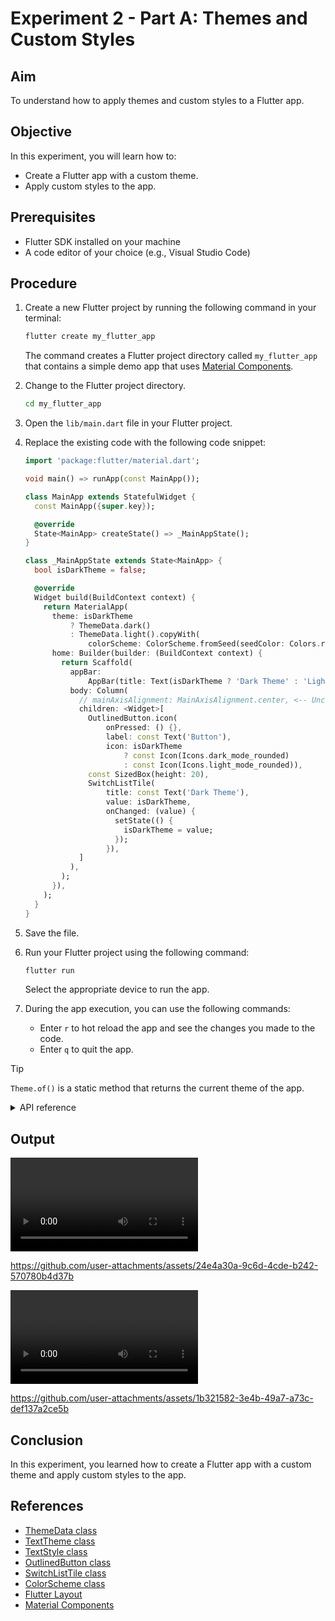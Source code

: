 # Experiment 2 - Part A:  **Themes and Custom Styles**

## Aim
To understand how to apply themes and custom styles to a Flutter app.

## Objective
In this experiment, you will learn how to:
- Create a Flutter app with a custom theme.
- Apply custom styles to the app.

## Prerequisites
- Flutter SDK installed on your machine
- A code editor of your choice (e.g., Visual Studio Code)

## Procedure

1. Create a new Flutter project by running the following command in your terminal:
    ```cmd
    flutter create my_flutter_app
    ```
    The command creates a Flutter project directory called `my_flutter_app` that contains a simple demo app that uses [Material Components](https://m3.material.io/components).

2. Change to the Flutter project directory.
    ```cmd
    cd my_flutter_app
    ```
3. Open the `lib/main.dart` file in your Flutter project.

4. Replace the existing code with the following code snippet:
    ```dart
    import 'package:flutter/material.dart';

    void main() => runApp(const MainApp());

    class MainApp extends StatefulWidget {
      const MainApp({super.key});

      @override
      State<MainApp> createState() => _MainAppState();
    }

    class _MainAppState extends State<MainApp> {
      bool isDarkTheme = false;

      @override
      Widget build(BuildContext context) {
        return MaterialApp(
          theme: isDarkTheme
              ? ThemeData.dark()
              : ThemeData.light().copyWith(
                  colorScheme: ColorScheme.fromSeed(seedColor: Colors.redAccent)),
          home: Builder(builder: (BuildContext context) {
            return Scaffold(
              appBar:
                  AppBar(title: Text(isDarkTheme ? 'Dark Theme' : 'Light Theme')),
              body: Column(
                // mainAxisAlignment: MainAxisAlignment.center, <-- Uncomment to center the widgets
                children: <Widget>[
                  OutlinedButton.icon(
                      onPressed: () {},
                      label: const Text('Button'),
                      icon: isDarkTheme
                          ? const Icon(Icons.dark_mode_rounded)
                          : const Icon(Icons.light_mode_rounded)),
                  const SizedBox(height: 20),
                  SwitchListTile(
                      title: const Text('Dark Theme'),
                      value: isDarkTheme,
                      onChanged: (value) {
                        setState(() {
                          isDarkTheme = value;
                        });
                      }),
                ]
              ),
            );
          }),
        );
      }
    }
    ```

5. Save the file.

6. Run your Flutter project using the following command:
    ```cmd
    flutter run
    ```
    Select the appropriate device to run the app.

7. During the app execution, you can use the following commands:
    - Enter `r` to hot reload the app and see the changes you made to the code.
    - Enter `q` to quit the app.

> [!TIP]
> `Theme.of()` is a static method that returns the current theme of the app.
> <details><summary>API reference</summary>
> 
> The data from the closest `Theme` instance that encloses the given
> context.
> 
> If the given context is enclosed in a `Localizations` widget providing
> `MaterialLocalizations`, the returned data is localized according to the
> nearest available `MaterialLocalizations`.
> 
> Defaults to `ThemeData.fallback` if there is no `Theme` in the given
> build context.
> 
> Typical usage is as follows:
> 
> ```dart
> @override
> Widget build(BuildContext context) {
> return Text(
>     'Example',
>     style: Theme.of(context).textTheme.titleLarge,
> );
> }
> ```
> 
> When the `Theme` is actually created in the same `build` function
> (possibly indirectly, e.g. as part of a [MaterialApp]), the `context`
> argument to the `build` function can't be used to find the `Theme` (since
> it's "above" the widget being returned). In such cases, the following
> technique with a `Builder` can be used to provide a new scope with a
> `BuildContext` that is "under" the `Theme`:
> 
> ```dart
> @override
> Widget build(BuildContext context) {
> return MaterialApp(
>     theme: ThemeData.light(),
>     home: Builder(
>     // Create an inner BuildContext so that we can refer to
>     // the Theme with Theme.of().
>     builder: (BuildContext context) {
>         return Center(
>         child: Text(
>             'Example',
>             style: Theme.of(context).textTheme.titleLarge,
>         ),
>         );
>     },
>     ),
> );
> }
> ```
> </details>

## Output
<video controls src="exp_6_b_output.mp4" title="Windows App"></video>

https://github.com/user-attachments/assets/24e4a30a-9c6d-4cde-b242-570780b4d37b


<video controls src="exp_6_b_output_2.mp4" title="Android"></video>

https://github.com/user-attachments/assets/1b321582-3e4b-49a7-a73c-def137a2ce5b




## Conclusion
In this experiment, you learned how to create a Flutter app with a custom theme and apply custom styles to the app.

## References
- [ThemeData class](https://api.flutter.dev/flutter/material/ThemeData-class.html)
- [TextTheme class](https://api.flutter.dev/flutter/material/TextTheme-class.html)
- [TextStyle class](https://api.flutter.dev/flutter/painting/TextStyle-class.html)
- [OutlinedButton class](https://api.flutter.dev/flutter/material/OutlinedButton-class.html)
- [SwitchListTile class](https://api.flutter.dev/flutter/material/SwitchListTile-class.html)
- [ColorScheme class](https://api.flutter.dev/flutter/material/ColorScheme-class.html)
- [Flutter Layout](https://docs.flutter.dev/ui/layout)
- [Material Components](https://m3.material.io/components)
